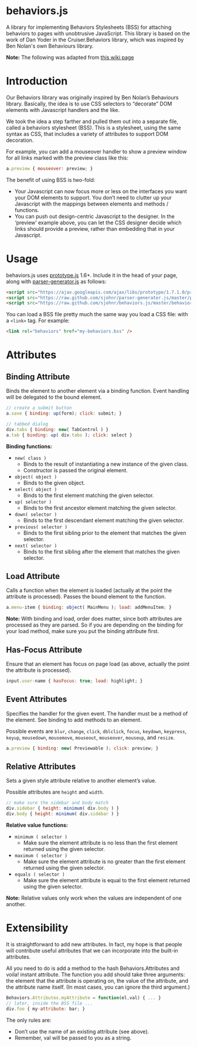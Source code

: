 behaviors.js
============

A library for implementing Behaviors Stylesheets (BSS) for attaching behaviors to pages with unobtrusive JavaScript. This library is based on the work of Dan Yoder in the Cruiser.Behaviors library, which was inspired by Ben Nolan's own Behaviours library.

**Note:** The following was adapted from [this wiki page](https://code.google.com/p/cruiser/wiki/Behaviors)

Introduction
============

Our Behaviors library was originally inspired by Ben Nolan’s Behaviours library. Basically, the idea is to use CSS selectors to “decorate” DOM elements with Javascript handlers and the like.

We took the idea a step farther and pulled them out into a separate file, called a behaviors stylesheet (BSS). This is a stylesheet, using the same syntax as CSS, that includes a variety of attributes to support DOM decoration.

For example, you can add a mouseover handler to show a preview window for all links marked with the preview class like this:

```javascript
a.preview { mouseover: preview; }
```

The benefit of using BSS is two-fold:

* Your Javascript can now focus more or less on the interfaces you want your DOM elements to support. You don’t need to clutter up your Javascript with the mappings between elements and methods / functions. 
* You can push out design-centric Javascript to the designer. In the ‘preview’ example above, you can let the CSS designer decide which links should provide a preview, rather than embedding that in your Javascript. 

Usage
=====

behaviors.js uses [prototype.js](http://prototypejs.org/) 1.6+. Include it in the head of your page, along with [parser-generator.js](https://github.com/sjohnr/parser-generator.js) as follows:

```html
<script src="https://ajax.googleapis.com/ajax/libs/prototype/1.7.1.0/prototype.js"></script>
<script src="https://raw.github.com/sjohnr/parser-generator.js/master/parsing.js"></script>
<script src="https://raw.github.com/sjohnr/behaviors.js/master/behaviors.js"></script>
```

You can load a BSS file pretty much the same way you load a CSS file: with a `<link>` tag. For example:

```html
<link rel="behaviors" href="my-behaviors.bss" />
```

Attributes
==========

Binding Attribute
-----------------

Binds the element to another element via a binding function. Event handling will be delegated to the bound element.

```javascript
// create a submit button
a.save { binding: up(form); click: submit; }

// tabbed dialog
div.tabs { binding: new( TabControl ) }
a.tab { binding: up( div.tabs ); click: select }
```

**Binding functions:**

* `new( class )` 
  * Binds to the result of instantiating a new instance of the given class.
  * Constructor is passed the original element.
* `object( object )`
  * Binds to the given object.
* `select( object )`
  * Binds to the first element matching the given selector.
* `up( selector )`
  * Binds to the first ancestor element matching the given selector.
* `down( selector )`
  * Binds to the first descendant element matching the given selector.
* `previous( selector )`
  * Binds to the first sibling prior to the element that matches the given selector.
* `next( selector )`
  * Binds to the first sibling after the element that matches the given selector.

Load Attribute
--------------

Calls a function when the element is loaded (actually at the point the attribute is processed). Passes the bound element to the function.

```javascript
a.menu-item { binding: object( MainMenu ); load: addMenuItem; }
```

**Note:** With binding and load, order does matter, since both attributes are processed as they are parsed. So if you are depending on the binding for your load method, make sure you put the binding attribute first.

Has-Focus Attribute
-------------------

Ensure that an element has focus on page load (as above, actually the point the attribute is processed).

```javascript
input.user-name { hasFocus: true; load: highlight; }
```

Event Attributes
----------------

Specifies the handler for the given event. The handler must be a method of the element. See binding to add methods to an element.

Possible events are `blur`, `change`, `click`, `dblclick`, `focus`, `keydown`, `keypress`, `keyup`, `mousedown`, `mousemove`, `mouseout`, `mouseover`, `mouseup`, and `resize`.

```javascript
a.preview { binding: new( Previewable ); click: preview; }
```

Relative Attributes
-------------------

Sets a given style attribute relative to another element’s value.

Possible attributes are `height` and `width`.

```javascript
// make sure the sidebar and body match
div.sidebar { height: minimum( div.body ) }
div.body { height: minimum( div.sidebar ) }
```

**Relative value functions:**

* `minimum ( selector )`
  * Make sure the element attribute is no less than the first element returned using the given selector.
* `maximum ( selector )`
  * Make sure the element attribute is no greater than the first element returned using the given selector.
* `equals ( selector )`
  * Make sure the element attribute is equal to the first element returned using the given selector. 

**Note:** Relative values only work when the values are independent of one another.

Extensibility
=============

It is straightforward to add new attributes. In fact, my hope is that people will contribute useful attributes that we can incorporate into the built-in attributes.

All you need to do is add a method to the hash Behaviors.Attributes and voila! instant attribute. The function you add should take three arguments: the element that the attribute is operating on, the value of the attribute, and the attribute name itself. (In most cases, you can ignore the third argument.)

```javascript
Behaviors.Attributes.myAttribute = function(el,val) { ... }
// later, inside the BSS file ...
div.foo { my-attribute: bar; }
```

The only rules are:

* Don’t use the name of an existing attribute (see above).
* Remember, val will be passed to you as a string. 
